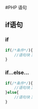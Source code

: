 #PHP 语句
## if语句
### if
```php
if(/*条件*/){
    //语句块；
}
```
### if...else...
```php
if(/*条件*/){
    //语句块；
}else{
    //语句块；
}
```
## 